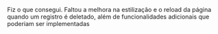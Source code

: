 Fiz o que consegui. Faltou a melhora na estilização e o reload da página quando um registro é deletado, além de funcionalidades adicionais que poderiam ser implementadas

